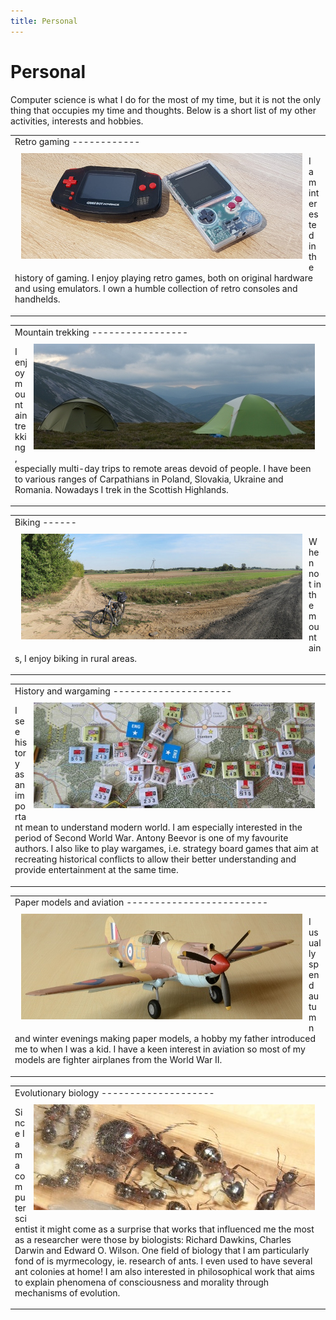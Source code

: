 ```yaml
---
title: Personal
---
```


Personal
========

Computer science is what I do for the most of my time, but it is not the only
thing that occupies my time and thoughts. Below is a short list of my other
activities, interests and hobbies.

<table cellpadding="0" cellspacing="0" margin="0" width="100%"><tr><td>
Retro gaming
------------

<img src="/images/handhelds.jpg" title="Some of my handhelds" style="float: left; margin: 10px;" />

I am interested in the history of gaming.  I enjoy playing retro games, both on
original hardware and using emulators.  I own a humble collection of retro
consoles and handhelds.  </td></tr></table>

<table cellpadding="0" cellspacing="0" margin="0" width="100%"><tr><td>
Mountain trekking
-----------------

<img src="/images/mountain_trekking.jpg" title="In the Cairngorms" style="float: right; margin: 10px;" />

I enjoy mountain trekking, especially multi-day trips to remote areas devoid of
people. I have been to various ranges of Carpathians in Poland, Slovakia,
Ukraine and Romania. Nowadays I trek in the Scottish Highlands.
</td></tr></table>

<table cellpadding="0" cellspacing="0" margin="0" width="100%"><tr><td>
Biking
------

<img src="/images/biking.jpg" title="Near Łódź" style="float: left; margin: 10px;" />

When not in the mountains, I enjoy biking in rural areas.
</td></tr></table>


<table cellpadding="0" cellspacing="0" margin="0" width="100%"><tr><td>
History and wargaming
---------------------

<img src="/images/wargaming.jpg" title="Ardennes '44" style="float: right; margin: 10px;" />

I see history as an important mean to understand modern world.  I am especially
interested in the period of Second World War.  Antony Beevor is one of my
favourite authors.  I also like to play wargames, i.e. strategy board games that
aim at recreating historical conflicts to allow their better understanding and
provide entertainment at the same time.
</td></tr></table>


<table cellpadding="0" cellspacing="0" margin="0" width="100%"><tr><td>
Paper models and aviation
-------------------------

<img src="/images/models.jpg" title="Curtiss Tomahawk Mk IIB" style="float: left; margin: 10px;" />

I usually spend autumn and winter evenings making paper models, a hobby my
father introduced me to when I was a kid.  I have a keen interest in aviation so
most of my models are fighter airplanes from the World War II.
</td></tr></table>


<table cellpadding="0" cellspacing="0" margin="0" width="100%"><tr><td>
Evolutionary biology
--------------------

<img src="/images/ants.jpg" title="Camponotus ligniperdus" style="float: right; margin: 10px;" />

Since I am a computer scientist it might come as a surprise that works that
influenced me the most as a researcher were those by biologists: Richard
Dawkins, Charles Darwin and Edward O. Wilson.  One field of biology that I am
particularly fond of is myrmecology, ie. research of ants.  I even used to have
several ant colonies at home!  I am also interested in philosophical work that
aims to explain phenomena of consciousness and morality through mechanisms of
evolution.
</td></tr></table>
